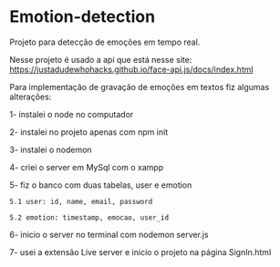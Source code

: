 # Emotion-detection
Projeto para detecção de emoções em tempo real.

Nesse projeto é usado a api que está nesse site: https://justadudewhohacks.github.io/face-api.js/docs/index.html

Para implementação de gravação de emoções em textos fiz algumas alterações:

1- instalei o node no computador

2- instalei no projeto apenas com npm init

3- instalei o nodemon

4- criei o server em MySql com o xampp

5- fiz o banco com duas tabelas, user e emotion

    5.1 user: id, name, email, password
    
    5.2 emotion: timestamp, emocao, user_id
    
6- inicio o server no terminal com nodemon server.js

7- usei a extensão Live server e inicio o projeto na página SignIn.html
